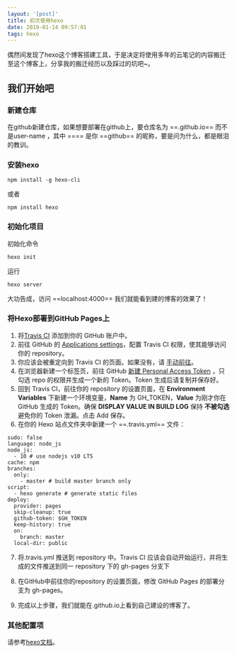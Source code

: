 ```yaml
---
layout: '[post]'
title: 初次使用hexo
date: 2019-01-14 09:57:01
tags: hexo
---
```


偶然间发现了hexo这个博客搭建工具，于是决定将使用多年的云笔记的内容搬迁至这个博客上，分享我的搬迁经历以及踩过的坑吧~。
<!-- more -->

## 我们开始吧

### 新建仓库

在github新建仓库，如果想要部署在github上，要仓库名为 ==<user-name>.github.io== 而不是user-name ，其中 ==<user-name>== 是你 ==github== 的昵称，要是问为什么，都是眼泪的教训。
### 安装hexo

```
npm install -g hexo-cli
```
或者
```linux
npm install hexo
```
### 初始化项目
初始化命令
```
hexo init
```
运行
```
hexo server
```
大功告成，访问 ==localhost:4000== 我们就能看到建的博客的效果了！
### 将Hexo部署到GitHub Pages上
1. 将[Travis CI](https://github.com/marketplace/travis-ci) 添加到你的 GitHub 账户中。
2. 前往 GitHub 的 [Applications settings](https://github.com/settings/installations)，配置 Travis CI 权限，使其能够访问你的 repository。
3. 你应该会被重定向到 Travis CI 的页面。如果没有，请 [手动前往](https://travis-ci.com/)。
4. 在浏览器新建一个标签页，前往 GitHub [新建 Personal Access Token](https://github.com/settings/tokens) ，只勾选 repo 的权限并生成一个新的 Token。Token 生成后请复制并保存好。
5. 回到 Travis CI，前往你的 repository 的设置页面，在 **Environment Variables** 下新建一个环境变量，**Name** 为 GH_TOKEN，**Value** 为刚才你在 GitHub 生成的 Token。确保 **DISPLAY VALUE IN BUILD LOG** 保持 **不被勾选** 避免你的 Token 泄漏。点击 Add 保存。
6. 在你的 Hexo 站点文件夹中新建一个 ==.travis.yml== 文件：

```
sudo: false
language: node_js
node_js:
  - 10 # use nodejs v10 LTS
cache: npm
branches:
  only:
    - master # build master branch only
script:
  - hexo generate # generate static files
deploy:
  provider: pages
  skip-cleanup: true
  github-token: $GH_TOKEN
  keep-history: true
  on:
    branch: master
  local-dir: public
```

7. 将.travis.yml 推送到 repository 中。Travis CI 应该会自动开始运行，并将生成的文件推送到同一 repository 下的 gh-pages 分支下

8. 在GitHub中前往你的repository 的设置页面，修改 GitHub Pages 的部署分支为 gh-pages。
9.  完成以上步骤，我们就能在<user-name>.github.io上看到自己建设的博客了。
### 其他配置项
请参考[hexo文档](https://hexo.io/zh-cn/docs)。


